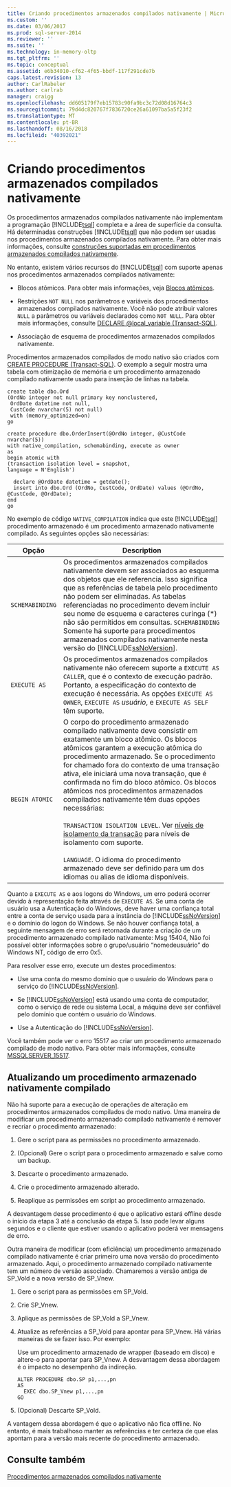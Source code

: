 ```yaml
---
title: Criando procedimentos armazenados compilados nativamente | Microsoft Docs
ms.custom: ''
ms.date: 03/06/2017
ms.prod: sql-server-2014
ms.reviewer: ''
ms.suite: ''
ms.technology: in-memory-oltp
ms.tgt_pltfrm: ''
ms.topic: conceptual
ms.assetid: e6b34010-cf62-4f65-bbdf-117f291cde7b
caps.latest.revision: 13
author: CarlRabeler
ms.author: carlrab
manager: craigg
ms.openlocfilehash: dd605179f7eb15783c90fa9bc3c72d08d16764c3
ms.sourcegitcommit: 79d4dc820767f7836720ce26a61097ba5a5f23f2
ms.translationtype: MT
ms.contentlocale: pt-BR
ms.lasthandoff: 08/16/2018
ms.locfileid: "40392021"
---
```

# <a name="creating-natively-compiled-stored-procedures"></a>Criando procedimentos armazenados compilados nativamente
  Os procedimentos armazenados compilados nativamente não implementam a programação [!INCLUDE[tsql](../../includes/tsql-md.md)] completa e a área de superfície da consulta. Há determinadas construções [!INCLUDE[tsql](../../includes/tsql-md.md)] que não podem ser usadas nos procedimentos armazenados compilados nativamente. Para obter mais informações, consulte [construções suportadas em procedimentos armazenados compilados nativamente](..\in-memory-oltp\supported-features-for-natively-compiled-t-sql-modules.md).  
  
 No entanto, existem vários recursos do [!INCLUDE[tsql](../../includes/tsql-md.md)] com suporte apenas nos procedimentos armazenados compilados nativamente:  
  
-   Blocos atômicos. Para obter mais informações, veja [Blocos atômicos](atomic-blocks-in-native-procedures.md).  
  
-   Restrições `NOT NULL` nos parâmetros e variáveis dos procedimentos armazenados compilados nativamente. Você não pode atribuir valores `NULL` a parâmetros ou variáveis declarados como `NOT NULL`. Para obter mais informações, consulte [DECLARE @local_variable &#40;Transact-SQL&#41;](/sql/t-sql/language-elements/declare-local-variable-transact-sql).  
  
-   Associação de esquema de procedimentos armazenados compilados nativamente.  
  
 Procedimentos armazenados compilados de modo nativo são criados com [CREATE PROCEDURE &#40;Transact-SQL&#41;](/sql/t-sql/statements/create-procedure-transact-sql). O exemplo a seguir mostra uma tabela com otimização de memória e um procedimento armazenado compilado nativamente usado para inserção de linhas na tabela.  
  
```tsql  
create table dbo.Ord  
(OrdNo integer not null primary key nonclustered,   
 OrdDate datetime not null,   
 CustCode nvarchar(5) not null)   
 with (memory_optimized=on)  
go  
  
create procedure dbo.OrderInsert(@OrdNo integer, @CustCode nvarchar(5))  
with native_compilation, schemabinding, execute as owner  
as   
begin atomic with  
(transaction isolation level = snapshot,  
language = N'English')  
  
  declare @OrdDate datetime = getdate();  
  insert into dbo.Ord (OrdNo, CustCode, OrdDate) values (@OrdNo, @CustCode, @OrdDate);  
end  
go  
```  
  
 No exemplo de código `NATIVE_COMPILATION` indica que este [!INCLUDE[tsql](../../includes/tsql-md.md)] procedimento armazenado é um procedimento armazenado nativamente compilado. As seguintes opções são necessárias:  
  
|Opção|Description|  
|------------|-----------------|  
|`SCHEMABINDING`|Os procedimentos armazenados compilados nativamente devem ser associados ao esquema dos objetos que ele referencia. Isso significa que as referências de tabela pelo procedimento não podem ser eliminadas. As tabelas referenciadas no procedimento devem incluir seu nome de esquema e caracteres curinga (\*) não são permitidos em consultas. `SCHEMABINDING` Somente há suporte para procedimentos armazenados compilados nativamente nesta versão do [!INCLUDE[ssNoVersion](../../../includes/ssnoversion-md.md)].|  
|`EXECUTE AS`|Os procedimentos armazenados compilados nativamente não oferecem suporte a `EXECUTE AS CALLER`, que é o contexto de execução padrão. Portanto, a especificação do contexto de execução é necessária. As opções `EXECUTE AS OWNER`, `EXECUTE AS` *usuário*, e `EXECUTE AS SELF` têm suporte.|  
|`BEGIN ATOMIC`|O corpo do procedimento armazenado compilado nativamente deve consistir em exatamente um bloco atômico. Os blocos atômicos garantem a execução atômica do procedimento armazenado. Se o procedimento for chamado fora do contexto de uma transação ativa, ele iniciará uma nova transação, que é confirmada no fim do bloco atômico. Os blocos atômicos nos procedimentos armazenados compilados nativamente têm duas opções necessárias:<br /><br /> `TRANSACTION ISOLATION LEVEL`. Ver [níveis de isolamento da transação](../../database-engine/transaction-isolation-levels.md) para níveis de isolamento com suporte.<br /><br /> `LANGUAGE`. O idioma do procedimento armazenado deve ser definido para um dos idiomas ou alias de idioma disponíveis.|  
  
 Quanto a `EXECUTE AS` e aos logons do Windows, um erro poderá ocorrer devido à representação feita através de `EXECUTE AS`. Se uma conta de usuário usa a Autenticação do Windows, deve haver uma confiança total entre a conta de serviço usada para a instância do [!INCLUDE[ssNoVersion](../../../includes/ssnoversion-md.md)] e o domínio do logon do Windows. Se não houver confiança total, a seguinte mensagem de erro será retornada durante a criação de um procedimento armazenado compilado nativamente: Msg 15404, Não foi possível obter informações sobre o grupo/usuário “nomedeusuário” do Windows NT, código de erro 0x5.  
  
 Para resolver esse erro, execute um destes procedimentos:  
  
-   Use uma conta do mesmo domínio que o usuário do Windows para o serviço do [!INCLUDE[ssNoVersion](../../../includes/ssnoversion-md.md)].  
  
-   Se [!INCLUDE[ssNoVersion](../../../includes/ssnoversion-md.md)] está usando uma conta de computador, como o serviço de rede ou sistema Local, a máquina deve ser confiável pelo domínio que contém o usuário do Windows.  
  
-   Use a Autenticação do [!INCLUDE[ssNoVersion](../../../includes/ssnoversion-md.md)].  
  
 Você também pode ver o erro 15517 ao criar um procedimento armazenado compilado de modo nativo. Para obter mais informações, consulte [MSSQLSERVER_15517](../errors-events/mssqlserver-15517-database-engine-error.md).  
  
## <a name="updating-a-natively-compiled-stored-procedure"></a>Atualizando um procedimento armazenado nativamente compilado  
 Não há suporte para a execução de operações de alteração em procedimentos armazenados compilados de modo nativo. Uma maneira de modificar um procedimento armazenado compilado nativamente é remover e recriar o procedimento armazenado:  
  
1.  Gere o script para as permissões no procedimento armazenado.  
  
2.  (Opcional) Gere o script para o procedimento armazenado e salve como um backup.  
  
3.  Descarte o procedimento armazenado.  
  
4.  Crie o procedimento armazenado alterado.  
  
5.  Reaplique as permissões em script ao procedimento armazenado.  
  
 A desvantagem desse procedimento é que o aplicativo estará offline desde o início da etapa 3 até a conclusão da etapa 5. Isso pode levar alguns segundos e o cliente que estiver usando o aplicativo poderá ver mensagens de erro.  
  
 Outra maneira de modificar (com eficiência) um procedimento armazenado compilado nativamente é criar primeiro uma nova versão do procedimento armazenado. Aqui, o procedimento armazenado compilado nativamente tem um número de versão associado. Chamaremos a versão antiga de SP_Vold e a nova versão de SP_Vnew.  
  
1.  Gere o script para as permissões em SP_Vold.  
  
2.  Crie SP_Vnew.  
  
3.  Aplique as permissões de SP_Vold a SP_Vnew.  
  
4.  Atualize as referências a SP_Vold para apontar para SP_Vnew. Há várias maneiras de se fazer isso. Por exemplo:  
  
     Use um procedimento armazenado de wrapper (baseado em disco) e altere-o para apontar para SP_Vnew. A desvantagem dessa abordagem é o impacto no desempenho da indireção.  
  
    ```tsql  
    ALTER PROCEDURE dbo.SP p1,...,pn  
    AS  
      EXEC dbo.SP_Vnew p1,...,pn  
    GO  
    ```  
  
5.  (Opcional) Descarte SP_Vold.  
  
 A vantagem dessa abordagem é que o aplicativo não fica offline. No entanto, é mais trabalhoso manter as referências e ter certeza de que elas apontam para a versão mais recente do procedimento armazenado.  
  
## <a name="see-also"></a>Consulte também  
 [Procedimentos armazenados compilados nativamente](natively-compiled-stored-procedures.md)  
  
  
